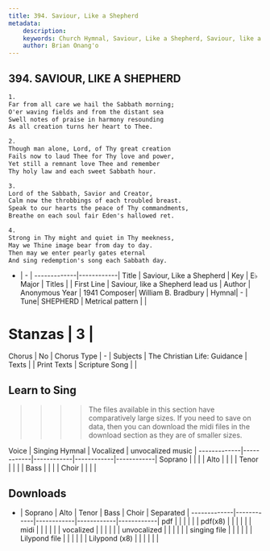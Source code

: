 ```yaml
---
title: 394. Saviour, Like a Shepherd
metadata:
    description: 
    keywords: Church Hymnal, Saviour, Like a Shepherd, Saviour, like a Shepherd lead us, 
    author: Brian Onang'o
---
```



## 394. SAVIOUR, LIKE A SHEPHERD

```txt
1.
Far from all care we hail the Sabbath morning;
O'er waving fields and from the distant sea
Swell notes of praise in harmony resounding
As all creation turns her heart to Thee.

2.
Though man alone, Lord, of Thy great creation
Fails now to laud Thee for Thy love and power,
Yet still a remnant love Thee and remember
Thy holy law and each sweet Sabbath hour.

3.
Lord of the Sabbath, Savior and Creator,
Calm now the throbbings of each troubled breast.
Speak to our hearts the peace of Thy commandments,
Breathe on each soul fair Eden's hallowed ret.

4.
Strong in Thy might and quiet in Thy meekness,
May we Thine image bear from day to day.
Then may we enter pearly gates eternal
And sing redemption's song each Sabbath day.
```

- |   -  |
-------------|------------|
Title | Saviour, Like a Shepherd |
Key | E♭ Major |
Titles |  |
First Line | Saviour, like a Shepherd lead us |
Author | Anonymous
Year | 1941
Composer| William B. Bradbury |
Hymnal|  - |
Tune| SHEPHERD |
Metrical pattern | |
# Stanzas | 3 |
Chorus | No |
Chorus Type | - |
Subjects | The Christian Life: Guidance |
Texts |  |
Print Texts | 
Scripture Song |  |
  
## Learn to Sing

>>>> The files available in this section have comparatively large sizes. If you need to save on data, then you can download the midi files in the download section as they are of smaller sizes.

Voice |  Singing Hymnal | Vocalized | unvocalized music |
-------------|------------|------------|------------|------------|
Soprano | | | |
Alto | | | |
Tenor | | | |
Bass | | | |
Choir | | | |

## Downloads

- |  Soprano | Alto | Tenor | Bass | Choir | Separated |
-------------|------------|------------|------------|------------|
pdf | | | | | |
pdf(x8) | | | | | |
midi | | | | | |
vocalized | | | | | |
unvocalized | | | | | |
singing file | | | | | |
Lilypond file | | | | | |
Lilypond (x8) | | | | | |
  